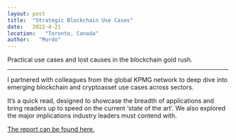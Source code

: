 ```yaml
---
layout: post
title:  "Strategic Blockchain Use Cases"
date:   2022-4-21
location:   "Toronto, Canada"
author:   "Murdo"
---
```


Practical use cases and lost causes in the blockchain gold rush.

---

I partnered with colleagues from the global KPMG network to deep dive into emerging blockchain and cryptoasset use cases across sectors. 

It’s a quick read, designed to showcase the breadth of applications and bring readers up to speed on the current ‘state of the art’. We also explored the major implications industry leaders must contend with.

[The report can be found here.](/docs/strategic-blockchain-use-cases.pdf)